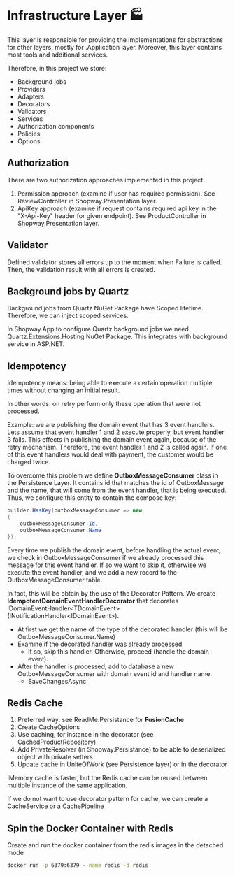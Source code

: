 ﻿# Infrastructure Layer :factory:

This layer is responsible for providing the implementations for abstractions for other layers, mostly for .Application layer.
Moreover, this layer contains most tools and additional services.

Therefore, in this project we store:

- Background jobs
- Providers
- Adapters
- Decorators
- Validators
- Services
- Authorization components
- Policies
- Options

## Authorization

There are two authorization approaches implemented in this project:
1. Permission approach (examine if user has required permission). See ReviewController in Shopway.Presentation layer.
2. ApiKey approach (examine if request contains required api key in the "X-Api-Key" header for given endpoint). See ProductController in Shopway.Presentation layer.

## Validator

Defined validator stores all errors up to the moment when Failure is called. Then, the validation result with all errors is created.

## Background jobs by Quartz

Background jobs from Quartz NuGet Package have Scoped lifetime.
Therefore, we can inject scoped services.

In Shopway.App to configure Quartz background jobs we need Quartz.Extensions.Hosting NuGet Package. This integrates with background service in ASP.NET.

## Idempotency

Idempotency means: being able to execute a certain operation multiple times without changing an initial result.

In other words: on retry perform only these operation that were not processed.

Example: we are publishing the domain event that has 3 event handlers. Lets assume that event handler 1 and 2 execute properly, but event handler 3 fails.
This effects in publishing the domain event again, because of the retry mechanism. Therefore, the event handler 1 and 2 is called again.
If one of this event handlers would deal with payment, the customer would be charged twice.

To overcome this problem we define **OutboxMessageConsumer** class in the Persistence Layer. 
It contains id that matches the id of OutboxMessage and the name, that will come from the event handler, that is being executed.
Thus, we configure this entity to contain the compose key:

```csharp
builder.HasKey(outboxMessageConsumer => new
{
    outboxMessageConsumer.Id,
    outboxMessageConsumer.Name
});
```

Every time we publish the domain event, before handling the actual event, we check in OutboxMessageConsumer if we already processed this message for this event handler.
If so we want to skip it, otherwise we execute the event handler, and we add a new record to the OutboxMessageConsumer table.

In fact, this will be obtain by the use of the Decorator Pattern. We create **IdempotentDomainEventHandlerDecorator** that decorates IDomainEventHandler\<TDomainEvent\> (INotificationHandler\<IDomainEvent\>).

- At first we get the name of the type of the decorated handler (this will be OutboxMessageConsumer.Name)
- Examine if the decorated handler was already processed
	- If so, skip this handler. Otherwise, proceed (handle the domain event).
- After the handler is processed, add to database a new OutboxMessageConsumer with domain event id and handler name.
	- SaveChangesAsync

## Redis Cache

1. Preferred way: see ReadMe.Persistance for **FusionCache**
2. Create CacheOptions
3. Use caching, for instance in the decorator (see CachedProductRepository)
4. Add PrivateResolver (in Shopway.Persistance) to be able to deserialized object with private setters
5. Update cache in UniteOfWork (see Persistence layer) or in the decorator 

IMemory cache is faster, but the Redis cache can be reused between multiple instance of the same application.

If we do not want to use decorator pattern for cache, we can create a CacheService or a CachePipeline

## Spin the Docker Container with Redis

Create and run the docker container from the redis images in the detached mode

```cmd
docker run -p 6379:6379 --name redis -d redis
```